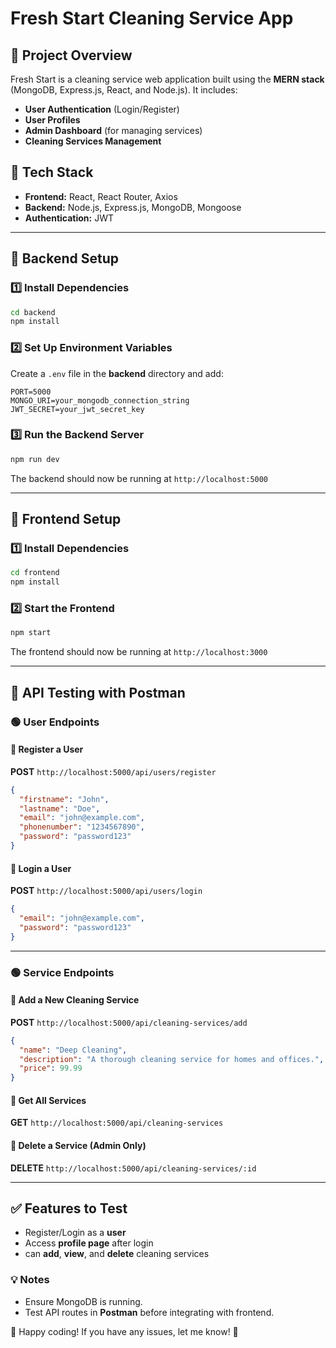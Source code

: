 # Fresh Start Cleaning Service App

## 📌 Project Overview
Fresh Start is a cleaning service web application built using the **MERN stack** (MongoDB, Express.js, React, and Node.js). It includes:
- **User Authentication** (Login/Register)
- **User Profiles**
- **Admin Dashboard** (for managing services)
- **Cleaning Services Management**

## 🚀 Tech Stack
- **Frontend:** React, React Router, Axios
- **Backend:** Node.js, Express.js, MongoDB, Mongoose
- **Authentication:** JWT

---

## 🔧 Backend Setup

### 1️⃣ Install Dependencies
```sh
cd backend
npm install
```

### 2️⃣ Set Up Environment Variables
Create a `.env` file in the **backend** directory and add:
```
PORT=5000
MONGO_URI=your_mongodb_connection_string
JWT_SECRET=your_jwt_secret_key
```

### 3️⃣ Run the Backend Server
```sh
npm run dev
```

The backend should now be running at `http://localhost:5000`

---

## 🎨 Frontend Setup

### 1️⃣ Install Dependencies
```sh
cd frontend
npm install
```

### 2️⃣ Start the Frontend
```sh
npm start
```
The frontend should now be running at `http://localhost:3000`

---

## 📡 API Testing with Postman

### 🟢 **User Endpoints**

#### 🔹 Register a User
**POST** `http://localhost:5000/api/users/register`
```json
{
  "firstname": "John",
  "lastname": "Doe",
  "email": "john@example.com",
  "phonenumber": "1234567890",
  "password": "password123"
}
```

#### 🔹 Login a User
**POST** `http://localhost:5000/api/users/login`
```json
{
  "email": "john@example.com",
  "password": "password123"
}
```

---

### 🟢 **Service Endpoints**

#### 🔹 Add a New Cleaning Service
**POST** `http://localhost:5000/api/cleaning-services/add`
```json
{
  "name": "Deep Cleaning",
  "description": "A thorough cleaning service for homes and offices.",
  "price": 99.99
}
```

#### 🔹 Get All Services
**GET** `http://localhost:5000/api/cleaning-services`

#### 🔹 Delete a Service (Admin Only)
**DELETE** `http://localhost:5000/api/cleaning-services/:id`

---

## ✅ Features to Test
- Register/Login as a **user**
- Access **profile page** after login
- can **add**, **view**, and **delete** cleaning services

### 💡 Notes
- Ensure MongoDB is running.
- Test API routes in **Postman** before integrating with frontend.

🚀 Happy coding! If you have any issues, let me know! 🎯

